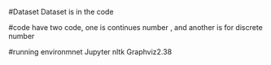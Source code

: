 #Dataset
Dataset is in the code 

#code 
have two code, one is continues number , and another is for discrete number

#running environmnet
Jupyter 
nltk
Graphviz2.38